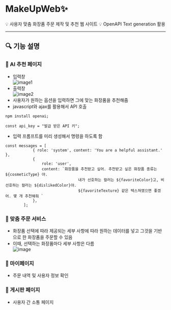 # MakeUpWeb✨
💡 사용자 맞춤 화장품 주문 제작 및 추천 웹 사이트
💡 OpenAPI Text generation 활용
***
## 🔍 기능 설명
### 📍 AI 추천 페이지   
- 입력창   
![image1](https://github.com/gitseoyeon/MakeUpWeb/assets/126096318/3163d8d7-2ed2-4e2f-b13a-a8d537424c1f)
- 출력창   
![image2](https://github.com/gitseoyeon/MakeUpWeb/assets/126096318/9b3fb9a1-a534-4a53-bdbb-b3fbd63cbf64)
- 사용자가 원하는 옵션을 입력하면 그에 맞는 화장품을 추천해줌   
- javascript와 ajax를 활용해서 API 호출   
```
npm install openai; 
```
```
const api_key = "발급 받은 API 키";
```    
- 입력 프롬프트를 미리 생성해서 명령을 하도록 함   
```
const messages = [
            { role: 'system', content: 'You are a helpful assistant.' },
            {
                role: 'user',
                content: `화장품을 추천받고 싶어. 추천받고 싶은 화장품 종류는 ${cosmeticType} 야.
                                내가 선호하는 컬러는 ${favoriteColor}고, 비선호하는 컬러는 ${dislikedColor}야.
                                ${favoriteTexture} 같은 텍스쳐였으면 좋겠어. 몇 개 추천해줘 `
            },
        ];
```    
### 📍 맞춤 주문 서비스
- 화장품 선택에 따라 제공되는 세부 사항에 따라 원하는 데이터를 넣고 그것을 기반으로 한 화장품을 주문할 수 있음   
- 이때, 선택하는 화장품마다 세부 사항은 다름   
![image](https://github.com/gitseoyeon/MakeUpWeb/assets/126096318/e0780c99-f247-44d0-87d6-17c80c66c655)
### 📍 마이페이지
- 주문 내역 및 사용자 정보 확인
### 📍 게시판 페이지
- 사용자 간 소통 페이지
